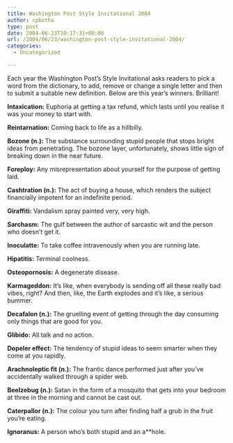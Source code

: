 ```yaml
---
title: Washington Post Style Invitational 2004
author: cpbotha
type: post
date: 2004-06-23T10:17:31+00:00
url: /2004/06/23/washington-post-style-invitational-2004/
categories:
  - Uncategorized

---
```

Each year the Washington Post&#8217;s Style Invitational asks readers to pick a word from the dictionary, to add, remove or change a single letter and then to submit a suitable new definition. Below are this year&#8217;s winners. Brilliant!

**Intaxication:** Euphoria at getting a tax refund, which lasts until you realise it was your money to start with.
  
**Reintarnation:** Coming back to life as a hillbilly.
  
**Bozone (n.):** The substance surrounding stupid people that stops bright ideas from penetrating. The bozone layer, unfortunately, shows little sign of breaking down in the near future.
  
**Foreploy:** Any misrepresentation about yourself for the purpose of getting laid.
  
**Cashtration (n.):** The act of buying a house, which renders the subject financially impotent for an indefinite period.
  
**Giraffiti:** Vandalism spray painted very, very high.
  
**Sarchasm:** The gulf between the author of sarcastic wit and the person who doesn&#8217;t get it.
  
**Inoculatte:** To take coffee intravenously when you are running late.
  
**Hipatitis:** Terminal coolness.
  
**Osteopornosis:** A degenerate disease.
  
**Karmageddon:** It&#8217;s like, when everybody is sending off all these really bad vibes, right? And then, like, the Earth explodes and it&#8217;s like, a serious bummer.
  
**Decafalon (n.):** The gruelling event of getting through the day consuming only things that are good for you.
  
**Glibido:** All talk and no action.
  
**Dopeler effect:** The tendency of stupid ideas to seem smarter when they come at you rapidly.
  
**Arachnoleptic fit (n.):** The frantic dance performed just after you&#8217;ve accidentally walked through a spider web.
  
**Beelzebug (n.):** Satan in the form of a mosquito that gets into your bedroom at three in the morning and cannot be cast out.
  
**Caterpallor (n.):** The colour you turn after finding half a grub in the fruit you&#8217;re eating.
  
**Ignoranus:** A person who&#8217;s both stupid and an a**hole.